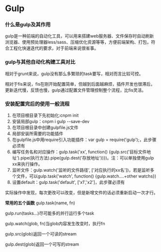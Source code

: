 # Gulp
### 什么是gulp及其作用
gulp是一种前端的自动化工具，可以用来搭建web服务器、文件保存时自动刷新浏览器、使用预处理器less/sass、压缩优化资源等等，方便前端架构、打包，符合工程化快速迭代的要求，对于前端来说很省事。
### gulp与其他自动化构建工具对比
相对于grunt来说，gulp没有那么多繁琐的task要写，相对而言比较可控。

相对于fis来说，fis在刚开始配置简单，但越到后面越麻烦，插件开发也很滞后，更新迭代慢，反馈也慢，gulp通过配置文件管理控制整个流程，比fis灵活。
### 安装配置完后的使用一般流程
1. 在项目根目录下先初始化:cnpm init
2. 安装局部gulp：cnpm i gulp --save-dev
3. 在项目根目录中创建gulpfile.js文件
4. 局部安装所需要的功能插件
5. 在gulpfile.js中用require引入功能插件：var gulp = require('gulp');，此步骤必须有
6. 编写任务名和对应操作：gulp.task('xx', function() {gulp.src('目标文件地址').pipe(执行方法).pipe(gulp.dest('存放地址'))})。注：可以单独使用gulp xx来执行操作。
7. 监听文件：gulp.watch('监听的文件路径', ['对应执行的xx名'])，若是监听多个文件，可以gulp.task('watch', function() {gulp.watch....+other watchs})
8. 设置default：gulp.task('default', ['x1','x2']，此步骤必须有

实际操作中发现，每次更改可以改变，但是新增文件的话必须重新启动一次才行。

**常用的五个函数**
gulp.task(name, fn)

gulp.run(tasks...)尽可能多的并行运行多个task

gulp.watch(glob, fn)当glob内容发生改变时，执行fn

gulp.src(glob)返回一个可读的stream

gulp.dest(glob)返回一个可写的stream